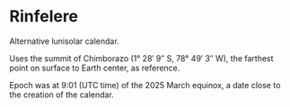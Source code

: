 # Rinfelere

Alternative lunisolar calendar.

Uses the summit of Chimborazo (1° 28′ 9″ S, 78° 49′ 3″ W), the farthest point on surface to Earth center, as reference.

Epoch was at 9:01 (UTC time) of the 2025 March equinox, a date close to the creation of the calendar.
